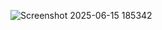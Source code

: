 ![Screenshot 2025-06-15 185342](https://github.com/user-attachments/assets/355b8a8a-7c75-4236-a376-94b8095694a0)

